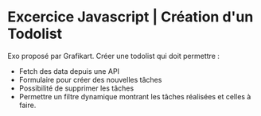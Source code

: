 # Excercice Javascript | Création d'un Todolist 

Exo proposé par Grafikart. 
Créer une todolist qui doit permettre : 
- Fetch des data depuis une API 
- Formulaire pour créer des nouvelles tâches 
- Possibilité de supprimer les tâches 
- Permettre un filtre dynamique montrant les tâches réalisées et celles à faire.
